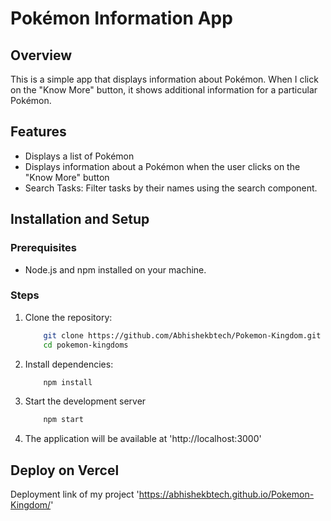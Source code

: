 # Pokémon Information App

## Overview
This is a simple app that displays information about Pokémon. When I click on the "Know More" button, it shows additional information for a particular Pokémon.

## Features
- Displays a list of Pokémon
- Displays information about a Pokémon when the user clicks on the "Know More" button
- Search Tasks: Filter tasks by their names using the search component.

## Installation and Setup
### Prerequisites

- Node.js and npm installed on your machine.

### Steps

1. Clone the repository:
    ```sh
        git clone https://github.com/Abhishekbtech/Pokemon-Kingdom.git
        cd pokemon-kingdoms
    ```
2. Install dependencies:
    ```sh
        npm install
    ```
3. Start the development server
    ```sh
        npm start
    ```

4. The application will be available at 'http://localhost:3000'

## Deploy on Vercel

Deployment link of my project 'https://abhishekbtech.github.io/Pokemon-Kingdom/'
